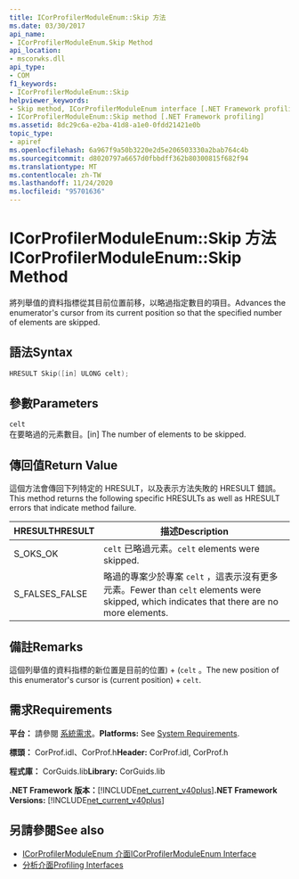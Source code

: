 ```yaml
---
title: ICorProfilerModuleEnum::Skip 方法
ms.date: 03/30/2017
api_name:
- ICorProfilerModuleEnum.Skip Method
api_location:
- mscorwks.dll
api_type:
- COM
f1_keywords:
- ICorProfilerModuleEnum::Skip
helpviewer_keywords:
- Skip method, ICorProfilerModuleEnum interface [.NET Framework profiling]
- ICorProfilerModuleEnum::Skip method [.NET Framework profiling]
ms.assetid: 8dc29c6a-e2ba-41d8-a1e0-0fdd21421e0b
topic_type:
- apiref
ms.openlocfilehash: 6a967f9a50b3220e2d5e206503330a2bab764c4b
ms.sourcegitcommit: d8020797a6657d0fbbdff362b80300815f682f94
ms.translationtype: MT
ms.contentlocale: zh-TW
ms.lasthandoff: 11/24/2020
ms.locfileid: "95701636"
---
```

# <a name="icorprofilermoduleenumskip-method"></a><span data-ttu-id="c6454-102">ICorProfilerModuleEnum::Skip 方法</span><span class="sxs-lookup"><span data-stu-id="c6454-102">ICorProfilerModuleEnum::Skip Method</span></span>

<span data-ttu-id="c6454-103">將列舉值的資料指標從其目前位置前移，以略過指定數目的項目。</span><span class="sxs-lookup"><span data-stu-id="c6454-103">Advances the enumerator's cursor from its current position so that the specified number of elements are skipped.</span></span>  
  
## <a name="syntax"></a><span data-ttu-id="c6454-104">語法</span><span class="sxs-lookup"><span data-stu-id="c6454-104">Syntax</span></span>  
  
```cpp  
HRESULT Skip([in] ULONG celt);  
```  
  
## <a name="parameters"></a><span data-ttu-id="c6454-105">參數</span><span class="sxs-lookup"><span data-stu-id="c6454-105">Parameters</span></span>  

 `celt`  
 <span data-ttu-id="c6454-106">在要略過的元素數目。</span><span class="sxs-lookup"><span data-stu-id="c6454-106">[in] The number of elements to be skipped.</span></span>  
  
## <a name="return-value"></a><span data-ttu-id="c6454-107">傳回值</span><span class="sxs-lookup"><span data-stu-id="c6454-107">Return Value</span></span>  

 <span data-ttu-id="c6454-108">這個方法會傳回下列特定的 HRESULT，以及表示方法失敗的 HRESULT 錯誤。</span><span class="sxs-lookup"><span data-stu-id="c6454-108">This method returns the following specific HRESULTs as well as HRESULT errors that indicate method failure.</span></span>  
  
|<span data-ttu-id="c6454-109">HRESULT</span><span class="sxs-lookup"><span data-stu-id="c6454-109">HRESULT</span></span>|<span data-ttu-id="c6454-110">描述</span><span class="sxs-lookup"><span data-stu-id="c6454-110">Description</span></span>|  
|-------------|-----------------|  
|<span data-ttu-id="c6454-111">S_OK</span><span class="sxs-lookup"><span data-stu-id="c6454-111">S_OK</span></span>|<span data-ttu-id="c6454-112">`celt` 已略過元素。</span><span class="sxs-lookup"><span data-stu-id="c6454-112">`celt` elements were skipped.</span></span>|  
|<span data-ttu-id="c6454-113">S_FALSE</span><span class="sxs-lookup"><span data-stu-id="c6454-113">S_FALSE</span></span>|<span data-ttu-id="c6454-114">略過的專案少於專案 `celt` ，這表示沒有更多元素。</span><span class="sxs-lookup"><span data-stu-id="c6454-114">Fewer than `celt` elements were skipped, which indicates that there are no more elements.</span></span>|  
  
## <a name="remarks"></a><span data-ttu-id="c6454-115">備註</span><span class="sxs-lookup"><span data-stu-id="c6454-115">Remarks</span></span>  

 <span data-ttu-id="c6454-116">這個列舉值的資料指標的新位置是目前的位置) + (`celt` 。</span><span class="sxs-lookup"><span data-stu-id="c6454-116">The new position of this enumerator's cursor is (current position) + `celt`.</span></span>  
  
## <a name="requirements"></a><span data-ttu-id="c6454-117">需求</span><span class="sxs-lookup"><span data-stu-id="c6454-117">Requirements</span></span>  

 <span data-ttu-id="c6454-118">**平台：** 請參閱 [系統需求](../../get-started/system-requirements.md)。</span><span class="sxs-lookup"><span data-stu-id="c6454-118">**Platforms:** See [System Requirements](../../get-started/system-requirements.md).</span></span>  
  
 <span data-ttu-id="c6454-119">**標頭：** CorProf.idl、CorProf.h</span><span class="sxs-lookup"><span data-stu-id="c6454-119">**Header:** CorProf.idl, CorProf.h</span></span>  
  
 <span data-ttu-id="c6454-120">**程式庫：** CorGuids.lib</span><span class="sxs-lookup"><span data-stu-id="c6454-120">**Library:** CorGuids.lib</span></span>  
  
 <span data-ttu-id="c6454-121">**.NET Framework 版本：**[!INCLUDE[net_current_v40plus](../../../../includes/net-current-v40plus-md.md)]</span><span class="sxs-lookup"><span data-stu-id="c6454-121">**.NET Framework Versions:** [!INCLUDE[net_current_v40plus](../../../../includes/net-current-v40plus-md.md)]</span></span>  
  
## <a name="see-also"></a><span data-ttu-id="c6454-122">另請參閱</span><span class="sxs-lookup"><span data-stu-id="c6454-122">See also</span></span>

- [<span data-ttu-id="c6454-123">ICorProfilerModuleEnum 介面</span><span class="sxs-lookup"><span data-stu-id="c6454-123">ICorProfilerModuleEnum Interface</span></span>](icorprofilermoduleenum-interface.md)
- [<span data-ttu-id="c6454-124">分析介面</span><span class="sxs-lookup"><span data-stu-id="c6454-124">Profiling Interfaces</span></span>](profiling-interfaces.md)
